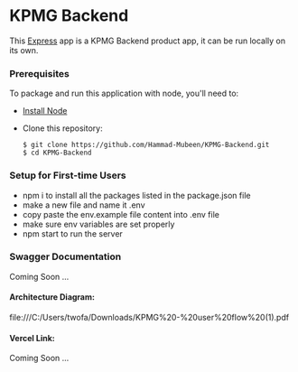 # KPMG Backend

This [Express](https://expressjs.com/) app is a KPMG Backend product app, it can be run locally on its own.

### Prerequisites

To package and run this application with node, you'll need to:

* [Install Node](https://nodejs.org/en/) 
* Clone this repository:

      $ git clone https://github.com/Hammad-Mubeen/KPMG-Backend.git
      $ cd KPMG-Backend
      

### Setup for First-time Users

* npm i to install all the packages listed in the package.json file
* make a new file and name it .env
* copy paste the env.example file content into .env file
* make sure env variables are set properly
* npm start to run the server

### Swagger Documentation

Coming Soon ...

#### Architecture Diagram: 

file:///C:/Users/twofa/Downloads/KPMG%20-%20user%20flow%20(1).pdf

#### Vercel Link: 

Coming Soon ...


